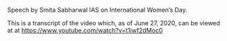 
Speech by Smita Sabharwal IAS on International Women’s Day.

This is a transcript of the video which, as of June 27, 2020, can be viewed at at https://www.youtube.com/watch?v=t1jwf2dMoc0 
